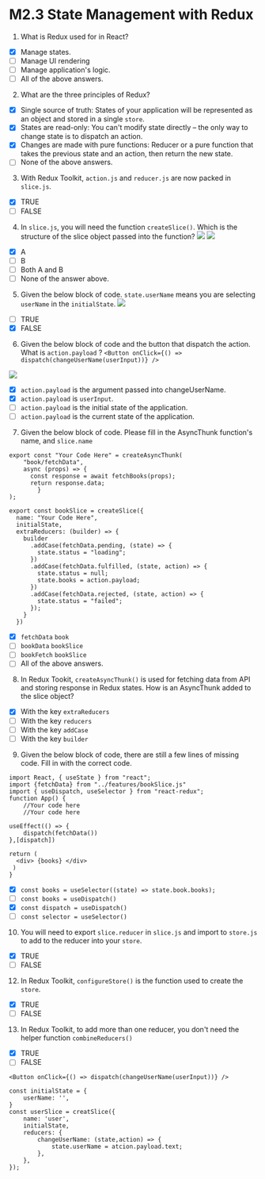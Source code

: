 # M2.3 State Management with Redux

1. What is Redux used for in React?

- [x] Manage states.
- [ ] Manage UI rendering
- [ ] Manage application's logic.
- [ ] All of the above answers.

2. What are the three principles of Redux?

- [x] Single source of truth: States of your application will be represented as an object and stored in a single `store`.
- [x] States are read-only: You can't modify state directly – the only way to change state is to dispatch an action.
- [x] Changes are made with pure functions: Reducer or a pure function that takes the previous state and an action, then return the new state.
- [ ] None of the above answers.

3. With Redux Toolkit, `action.js` and `reducer.js` are now packed in `slice.js`.

- [x] TRUE
- [ ] FALSE

4. In `slice.js`, you will need the function `createSlice()`. Which is the structure of the slice object passed into the function?
   ![](https://i.imgur.com/p5Xgz08.png)
   ![](https://i.imgur.com/PFHvI7j.png)

- [x] A
- [ ] B
- [ ] Both A and B
- [ ] None of the answer above.

5. Given the below block of code. `state.userName` means you are selecting `userName` in the `initialState`.
   ![](https://i.imgur.com/i4fpxyZ.png)

- [ ] TRUE
- [x] FALSE

6. Given the below block of code and the button that dispatch the action. What is `action.payload` ?
   `<Button onClick={() => dispatch(changeUserName(userInput))} />`

![](https://i.imgur.com/S2tv90Q.png)

- [x] `action.payload` is the argument passed into changeUserName.
- [x] `action.payload` is `userInput`.
- [ ] `action.payload` is the initial state of the application.
- [ ] `action.payload` is the current state of the application.

7. Given the below block of code. Please fill in the AsyncThunk function's name, and `slice.name`

```javascript=
export const "Your Code Here" = createAsyncThunk(
    "book/fetchData",
    async (props) => {
      const response = await fetchBooks(props);
      return response.data;
        }
);

export const bookSlice = createSlice({
  name: "Your Code Here",
  initialState,
  extraReducers: (builder) => {
    builder
      .addCase(fetchData.pending, (state) => {
        state.status = "loading";
      })
      .addCase(fetchData.fulfilled, (state, action) => {
        state.status = null;
        state.books = action.payload;
      })
      .addCase(fetchData.rejected, (state, action) => {
        state.status = "failed";
      });
    }
  })
```

- [x] `fetchData` `book`
- [ ] `bookData` `bookSlice`
- [ ] `bookFetch` `bookSlice`
- [ ] All of the above answers.

8. In Redux Tookit, `createAsyncThunk()` is used for fetching data from API and storing response in Redux states. How is an AsyncThunk added to the slice object?

- [x] With the key `extraReducers`
- [ ] With the key `reducers`
- [ ] With the key `addCase`
- [ ] With the key `builder`

9. Given the below block of code, there are still a few lines of missing code. Fill in with the correct code.

```javascript=
import React, { useState } from "react";
import {fetchData} from "../features/bookSlice.js"
import { useDispatch, useSelector } from "react-redux";
function App() {
    //Your code here
    //Your code here

useEffect(() => {
    dispatch(fetchData())
},[dispatch])

return (
  <div> {books} </div>
 )
}
```

- [x] `const books = useSelector((state) => state.book.books);`
- [ ] `const books = useDispatch()`
- [x] `const dispatch = useDispatch()`
- [ ] `const selector = useSelector()`

10. You will need to export `slice.reducer` in `slice.js` and import to `store.js` to add to the reducer into your `store`.

- [x] TRUE
- [ ] FALSE

12. In Redux Toolkit, `configureStore()` is the function used to create the `store`.

- [x] TRUE
- [ ] FALSE

13. In Redux Toolkit, to add more than one reducer, you don't need the helper function `combineReducers()`

- [x] TRUE
- [ ] FALSE

```javascript=
<Button onClick={() => dispatch(changeUserName(userInput))} />
```

```javascript=
const initialState = {
    userName: '',
}
const userSlice = creatSlice({
    name: 'user',
    initialState,
    reducers: {
        changeUserName: (state,action) => {
            state.userName = atcion.payload.text;
        },
    },
});
```
